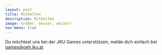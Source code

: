 ```yaml
---
layout: post
title: Mithelfen
description: Mithelfen
image: Größer, besser, weiter!
nav-menu: true
---
```


Du möchtest uns bei der JKU Games unterstützen, melde dich einfach bei [games@oeh.jku.at](mailto:games@oeh.jku.at)

